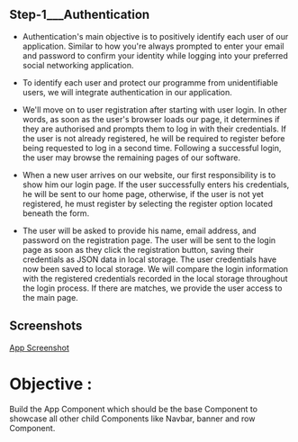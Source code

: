 
## Step-1___Authentication


- Authentication's main objective is to positively identify each user of our application. Similar to how you're always prompted to enter your email and password to confirm your identity while logging into your preferred social networking application.

- To identify each user and protect our programme from unidentifiable users, we will integrate authentication in our application.


- We'll move on to user registration after starting with user login. In other words, as soon as the user's browser loads our page, it determines if they are authorised and prompts them to log in with their credentials. If the user is not already registered, he will be required to register before being requested to log in a second time. Following a successful login, the user may browse the remaining pages of our software.

- When a new user arrives on our website, our first responsibility is to show him our login page. If the user successfully enters his credentials, he will be sent to our home page, otherwise, if the user is not yet registered, he must register by selecting the register option located beneath the form.

- The user will be asked to provide his name, email address, and password on the registration page. The user will be sent to the login page as soon as they click the registration button, saving their credentials as JSON data in local storage. The user credentials have now been saved to local storage. We will compare the login information with the registered credentials recorded in the local storage throughout the login process. If there are matches, we provide the user access to the main page.







## Screenshots

[App Screenshot](https://res.cloudinary.com/dn83xtspp/image/upload/v1675958471/Screenshot_20230209_210042_a9rccg.png)


# Objective :

Build the App Component which should be the base Component to showcase all other child Components like Navbar, banner and row Component.

